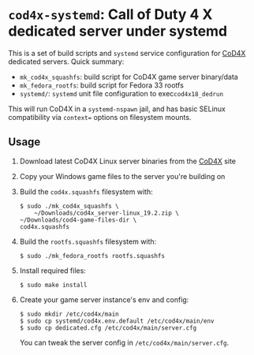 # `cod4x-systemd`: Call of Duty 4 X dedicated server under systemd

This is a set of build scripts and `systemd` service configuration for
[CoD4X](https://cod4x.me) dedicated servers. Quick summary:

* `mk_cod4x_squashfs`: build script for CoD4X game server binary/data
* `mk_fedora_rootfs`: build script for Fedora 33 rootfs
* `systemd/`: `systemd` unit file configuration to exec`cod4x18_dedrun`

This will run CoD4X in a `systemd-nspawn` jail, and has basic SELinux
compatibility via `context=` options on filesystem mounts.

## Usage

1. Download latest CoD4X Linux server binaries from the
   [CoD4X](https://cod4x.me) site
2. Copy your Windows game files to the server you're building on
3. Build the `cod4x.squashfs` filesystem with:
    
    ```
    $ sudo ./mk_cod4x_squashfs \
        ~/Downloads/cod4x_server-linux_19.2.zip \
	~/Downloads/cod4-game-files-dir \
	cod4x.squashfs
    ```

4. Build the `rootfs.squashfs` filesystem with:

    ```
    $ sudo ./mk_fedora_rootfs rootfs.squashfs
    ```

5. Install required files:

    ```
    $ sudo make install
    ```

6. Create your game server instance's env and config:

    ```
    $ sudo mkdir /etc/cod4x/main
    $ sudo cp systemd/cod4x.env.default /etc/cod4x/main/env
    $ sudo cp dedicated.cfg /etc/cod4x/main/server.cfg
    ```

    You can tweak the server config in `/etc/cod4x/main/server.cfg`.
